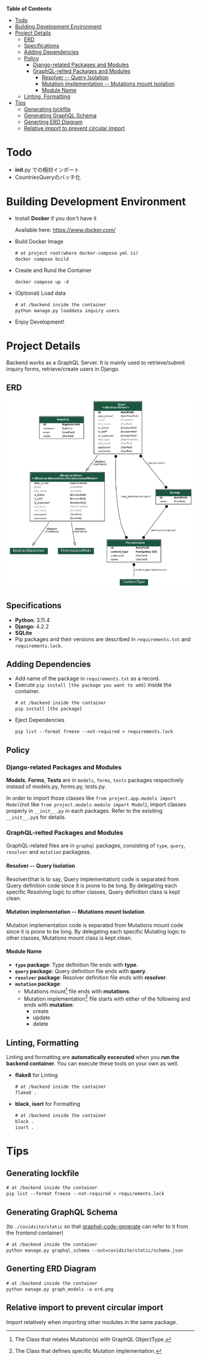 **Table of Contents**
- [Todo](#todo)
- [Building Development Environment](#building-development-environment)
- [Project Details](#project-details)
  - [ERD](#erd)
  - [Specifications](#specifications)
  - [Adding Dependencies](#adding-dependencies)
  - [Policy](#policy)
    - [Django-related Packages and Modules](#django-related-packages-and-modules)
    - [GraphQL-relted Packages and Modules](#graphql-relted-packages-and-modules)
      - [Resolver -- Query Isolation](#resolver----query-isolation)
      - [Mutation implementation -- Mutations mount Isolation](#mutation-implementation----mutations-mount-isolation)
      - [Module Name](#module-name)
  - [Linting, Formatting](#linting-formatting)
- [Tips](#tips)
  - [Generating lockfile](#generating-lockfile)
  - [Generating GraphQL Schema](#generating-graphql-schema)
  - [Generting ERD Diagram](#generting-erd-diagram)
  - [Relative import to prevent circular import](#relative-import-to-prevent-circular-import)


# Todo
- __init__.py での相対インポート
- CountriesQueryのバッチ化

# Building Development Environment

- Install **Docker** if you don't have it

    Available here: https://www.docker.com/
- Build Docker Image
    ```
    # at project root(where docker-compose.yml is)
    docker compose build
    ```
- Create and Rund the Container
    ```
    docker compose up -d
    ```
- (Optional) Load data
    ```
    # at /backend inside the container
    python manage.py loaddata inquiry users
    ```
- Enjoy Development!

# Project Details

Backend works as a GraphQL Server. It is mainly used to retrieve/submit inquiry forms, retrieve/create users in Django.

## ERD
![PNG image of the ERD of this project](erd.png)

## Specifications

- **Python**: 3.11.4
- **Django**: 4.2.2
- **SQLite**
- Pip packages and their versions are described in `requirements.txt` and `requirements.lock`.

## Adding Dependencies

- Add name of the package in `requirements.txt` as a record.
- Execute `pip install [the package you want to add]` inside the container.
  ```
  # at /backend inside the container
  pip install [the package]
  ```
- Eject Dependencies
  ```
  pip list --format freeze --not-required > requirements.lock
  ```

## Policy
### Django-related Packages and Modules
**Models**, **Forms**, **Tests** are in `models`, `forms`, `tests` packages respectively instead of models.py, forms.py, tests.py.

In order to import those classes like `from project.app.models import Model`(not like `from project.models.module import Model`), import classes properly in `__init__.py` in each packages. Refer to the exisiting `__init__.py`s for details.

### GraphQL-relted Packages and Modules
GraphQL-related files are in `graphql` packages, consisting of `type`, `query`, `resolver` and `mutation` packagess.

#### Resolver -- Query Isolation

Resolver(that is to say, Query implementation) code is separated from Query definition code since it is prone to be long. By delegating each specific Resolving logic to other classes, Query definition class is kept clean.

#### Mutation implementation -- Mutations mount Isolation

Mutation implementation code is separated from Mutations mount code since it is prone to be long. By delegating each specific Mutating logic to other classes, Mutations mount class is kept clean.

#### Module Name

- **`type` package**: Type definition file ends with **type**.
- **`query` package**: Query definition file ends with **query**.
- **`resolver` package**: Resolver definition file ends with **resolver**.
- **`mutation` package**:
    - Mutations mount[^1] file ends with **mutations**.
    - Mutation implementation[^2] file starts with either of the following and ends with **mutation**:
      - create
      - update
      - delete

[^1]: The Class that relates Mutation(s) with GraphQL ObjectType.
[^2]: The Class that defines specific Mutation implementation.


## Linting, Formatting

Linting and formatting are **automatically excecuted** when you **run the backend container**. You can execute these tools on your own as well.

- **flake8** for Linting
  ```
  # at /backend inside the container
  flake8 .
  ```
- **black**, **isort** for Formatting
  ```
  # at /backend inside the container
  black .
  isort .
  ```

# Tips

## Generating lockfile
```
# at /backend inside the container
pip list --format freeze --not-required > requirements.lock
```

## Generating GraphQL Schema
(to `./covidsite/static` so that [graphql-code-generate](https://the-guild.dev/graphql/codegen/docs/getting-started) can refer to it from the frontend container)
```
# at /backend inside the container
python manage.py graphql_schema --out=covidsite/static/schema.json
```

## Generting ERD Diagram
```
# at /backend inside the container
python manage.py graph_models -o erd.png
```

## Relative import to prevent circular import

Import relatively when importing other modules in the same package.
